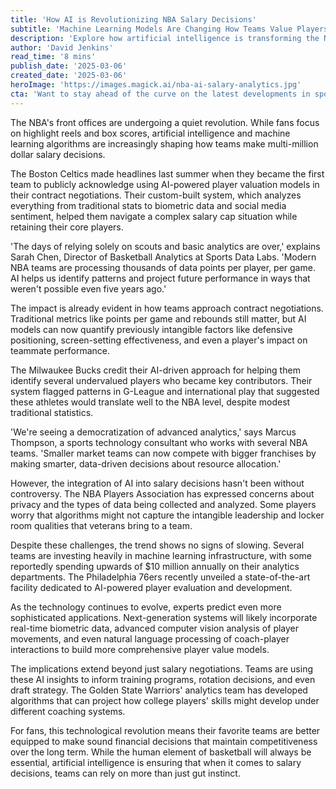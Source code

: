 ```yaml
---
title: 'How AI is Revolutionizing NBA Salary Decisions'
subtitle: 'Machine Learning Models Are Changing How Teams Value Players'
description: 'Explore how artificial intelligence is transforming the NBA with revolutionary approaches to player valuation and salary decisions. Discover how teams like the Boston Celtics and Milwaukee Bucks are embracing AI-powered analytics to identify undervalued talent, navigate salary caps, and maintain competitiveness.'
author: 'David Jenkins'
read_time: '8 mins'
publish_date: '2025-03-06'
created_date: '2025-03-06'
heroImage: 'https://images.magick.ai/nba-ai-salary-analytics.jpg'
cta: 'Want to stay ahead of the curve on the latest developments in sports technology and AI? Follow us on LinkedIn for exclusive insights and analysis from industry experts shaping the future of professional sports!'
---
```


The NBA's front offices are undergoing a quiet revolution. While fans focus on highlight reels and box scores, artificial intelligence and machine learning algorithms are increasingly shaping how teams make multi-million dollar salary decisions. 

The Boston Celtics made headlines last summer when they became the first team to publicly acknowledge using AI-powered player valuation models in their contract negotiations. Their custom-built system, which analyzes everything from traditional stats to biometric data and social media sentiment, helped them navigate a complex salary cap situation while retaining their core players.

'The days of relying solely on scouts and basic analytics are over,' explains Sarah Chen, Director of Basketball Analytics at Sports Data Labs. 'Modern NBA teams are processing thousands of data points per player, per game. AI helps us identify patterns and project future performance in ways that weren't possible even five years ago.'

The impact is already evident in how teams approach contract negotiations. Traditional metrics like points per game and rebounds still matter, but AI models can now quantify previously intangible factors like defensive positioning, screen-setting effectiveness, and even a player's impact on teammate performance.

The Milwaukee Bucks credit their AI-driven approach for helping them identify several undervalued players who became key contributors. Their system flagged patterns in G-League and international play that suggested these athletes would translate well to the NBA level, despite modest traditional statistics.

'We're seeing a democratization of advanced analytics,' says Marcus Thompson, a sports technology consultant who works with several NBA teams. 'Smaller market teams can now compete with bigger franchises by making smarter, data-driven decisions about resource allocation.'

However, the integration of AI into salary decisions hasn't been without controversy. The NBA Players Association has expressed concerns about privacy and the types of data being collected and analyzed. Some players worry that algorithms might not capture the intangible leadership and locker room qualities that veterans bring to a team.

Despite these challenges, the trend shows no signs of slowing. Several teams are investing heavily in machine learning infrastructure, with some reportedly spending upwards of $10 million annually on their analytics departments. The Philadelphia 76ers recently unveiled a state-of-the-art facility dedicated to AI-powered player evaluation and development.

As the technology continues to evolve, experts predict even more sophisticated applications. Next-generation systems will likely incorporate real-time biometric data, advanced computer vision analysis of player movements, and even natural language processing of coach-player interactions to build more comprehensive player value models.

The implications extend beyond just salary negotiations. Teams are using these AI insights to inform training programs, rotation decisions, and even draft strategy. The Golden State Warriors' analytics team has developed algorithms that can project how college players' skills might develop under different coaching systems.

For fans, this technological revolution means their favorite teams are better equipped to make sound financial decisions that maintain competitiveness over the long term. While the human element of basketball will always be essential, artificial intelligence is ensuring that when it comes to salary decisions, teams can rely on more than just gut instinct.